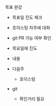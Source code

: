 목표 완강
- 목표일 진도 체크
- 호이스팅 차주에 대화
- git PR 가능 여부 확인

- 목요일에 진도
- 내용

- 다음주
	- 호이스팅

- git
	- 확인거리 필요

